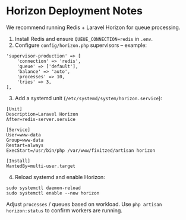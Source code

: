 # Horizon Deployment Notes

We recommend running Redis + Laravel Horizon for queue processing.

1. Install Redis and ensure `QUEUE_CONNECTION=redis` in `.env`.
2. Configure `config/horizon.php` supervisors – example:

```
'supervisor-production' => [
    'connection' => 'redis',
    'queue' => ['default'],
    'balance' => 'auto',
    'processes' => 10,
    'tries' => 3,
],
```

3. Add a systemd unit (`/etc/systemd/system/horizon.service`):

```
[Unit]
Description=Laravel Horizon
After=redis-server.service

[Service]
User=www-data
Group=www-data
Restart=always
ExecStart=/usr/bin/php /var/www/fixitzed/artisan horizon

[Install]
WantedBy=multi-user.target
```

4. Reload systemd and enable Horizon:

```
sudo systemctl daemon-reload
sudo systemctl enable --now horizon
```

Adjust `processes` / queues based on workload. Use `php artisan horizon:status` to confirm workers are running.
